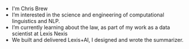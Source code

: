 - I'm Chris Brew
- I’m interested in the science and engineering of computational linguistics and NLP.
- I’m currently learning about the law, as part of my work as a data scientist at Lexis Nexis 
- We built and delivered Lexis+AI, I designed and wrote the summarizer.

<!---
cbrew/cbrew is a ✨ special ✨ repository because its `README.md` (this file) appears on your GitHub profile.
You can click the Preview link to take a look at your changes.
--->
